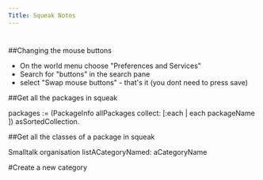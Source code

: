 ```yaml
---
Title: Squeak Notes
---
```


#
##Changing the mouse buttons
 - On the world menu choose "Preferences and Services"
 - Search for "buttons" in the search pane
 - select "Swap mouse buttons" - that's it (you dont need to press save)

##Get all the packages in squeak

packages := (PackageInfo allPackages collect: [:each | each packageName ]) asSortedCollection.

##Get all the classes of a package in squeak

Smalltalk organisation listACategoryNamed: aCategoryName

#Create a new category
